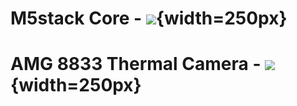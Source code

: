 
# M5stack Core - ![](http://m5edu.com/wp-content/uploads/2015/11/LPD190001-M5Core-Basic_001.jpg){width=250px}
# AMG 8833 Thermal Camera - ![](https://cdn-learn.adafruit.com/assets/assets/000/043/014/original/temperature_AMG8833.jpg?1498492692){width=250px}
